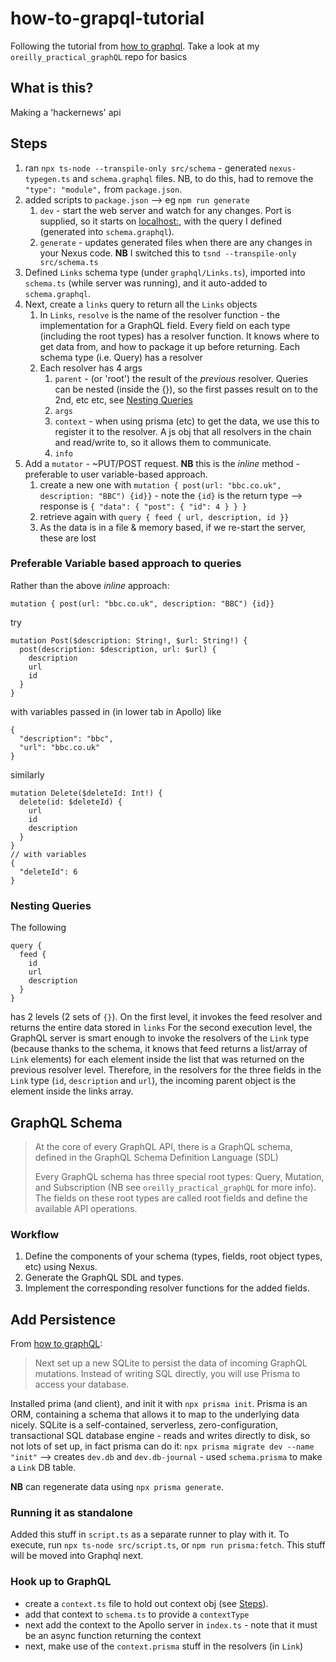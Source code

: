 # how-to-grapql-tutorial
Following the tutorial from [how to graphql](https://www.howtographql.com/typescript-apollo/1-getting-started/).
Take a look at my `oreilly_practical_graphQL` repo for basics

## What is this?
Making a 'hackernews' api

## Steps
1. ran `npx ts-node --transpile-only src/schema` - generated `nexus-typegen.ts` and `schema.graphql` files. NB, to do 
this, had to remove the `"type": "module",` from `package.json`.
2. added scripts to `package.json` --> eg `npm run generate`
   1. `dev` -  start the web server and watch for any changes. Port is supplied, so it starts on
   [localhost:<port>](http://localhost:3000/), with the query I defined (generated into `schema.graphql`).
   2. `generate` - updates generated files when there are any changes in your Nexus code. **NB** I switched this to
   `tsnd --transpile-only src/schema.ts`
3. Defined `Links` schema type (under `graphql/Links.ts`), imported into `schema.ts` (while server was running), and 
it auto-added to `schema.graphql`.
4. Next, create a `links` query to return all the `Links` objects
   1. In `Links`, `resolve` is the name of the resolver function - the implementation for a GraphQL field. Every 
   field on each type (including the root types) has a resolver function. It knows where to get data from, and how to 
   package it up before returning. Each schema type (i.e. Query) has a resolver
   2. Each resolver has 4 args
      1. `parent` - (or 'root') the result of the *previous* resolver. Queries can be nested (inside the {}), so the 
      first passes result on to the 2nd, etc etc, see [Nesting Queries](#Nesting-Queries)
      2. `args`
      3. `context` - when using prisma (etc) to get the data, we use this to register it to the resolver. A js obj that
      all resolvers in the chain and read/write to, so it allows them to communicate.
      4. `info`
5. Add a `mutator` - ~PUT/POST request. **NB** this is the *inline* method - preferable to user variable-based approach.
   1. create a new one with `mutation { post(url: "bbc.co.uk", description: "BBC") {id}}` - note the `{id}` is the return
   type --> response is `{ "data": { "post": { "id": 4 } } }`
   2. retrieve again with `query { feed { url, description, id }}`
   3. As the data is in a file & memory based, if we re-start the server, these are lost

### Preferable Variable based approach to queries
Rather than the above *inline* approach:
```agsl
mutation { post(url: "bbc.co.uk", description: "BBC") {id}}
```
try
```agsl
mutation Post($description: String!, $url: String!) {
  post(description: $description, url: $url) {
    description
    url
    id
  }
}
```
with variables passed in (in lower tab in Apollo) like
```
{
  "description": "bbc",
  "url": "bbc.co.uk"
}
```
similarly
```agsl
mutation Delete($deleteId: Int!) {
  delete(id: $deleteId) {
    url
    id
    description
  }
}
// with variables
{
  "deleteId": 6
}
```

### Nesting Queries
The following
```agsl
query {
  feed {
    id
    url
    description
  }
}
```
has 2 levels (2 sets of `{}`). On the first level, it invokes the feed resolver and returns the entire data stored in
`links` For the second execution level, the GraphQL server is smart enough to invoke the resolvers of the `Link` type 
(because thanks to the schema, it knows that feed returns a list/array of `Link` elements) for each element inside the 
list that was returned on the previous resolver level. Therefore, in the resolvers for the three fields in the `Link` 
type (`id`, `description` and `url`), the incoming parent object is the element inside the links array.


## GraphQL Schema
> At the core of every GraphQL API, there is a GraphQL schema, defined in the GraphQL Schema Definition Language (SDL)
> 
> Every GraphQL schema has three special root types: Query, Mutation, and Subscription (NB see `oreilly_practical_graphQL` 
> for more info). The fields on these root types are called root fields and define the available API operations.

### Workflow
1. Define the components of your schema (types, fields, root object types, etc) using Nexus. 
2. Generate the GraphQL SDL and types. 
3. Implement the corresponding resolver functions for the added fields.

## Add Persistence
From [how to graphQL](https://www.howtographql.com/typescript-apollo/4-adding-a-database/):
> Next set up a new SQLite to persist the data of incoming GraphQL mutations. Instead of writing SQL directly, 
> you will use Prisma to access your database.

Installed prima (and client), and init it with `npx prisma init`. Prisma is an ORM, containing a schema that allows
it to map to the underlying data nicely. SQLite is a self-contained, serverless, zero-configuration, transactional SQL 
database engine - reads and writes directly to disk, so not lots of set up, in fact prisma can do it:
`npx prisma migrate dev --name "init"` --> creates `dev.db` and `dev.db-journal` - used `schema.prisma` to make a
`Link` DB table.

**NB** can regenerate data using `npx prisma generate`.

### Running it as standalone
Added this stuff in `script.ts` as a separate runner to play with it. To execute, run `npx ts-node src/script.ts`, or 
``npm run prisma:fetch``. This stuff will be moved into Graphql next.

### Hook up to GraphQL
* create a `context.ts` file to hold out context obj (see [Steps](#Steps)).
* add that context to `schema.ts` to provide a `contextType`
* next add the context to the Apollo server in `index.ts` - note that it must be an async function returning the context
* next, make use of the `context.prisma` stuff in the resolvers (in `Link`)